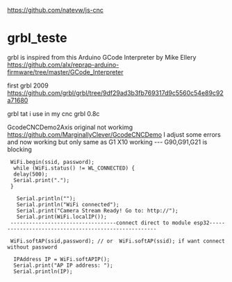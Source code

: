 https://github.com/natevw/js-cnc

# grbl_teste

grbl is inspired from this Arduino GCode Interpreter by Mike Ellery https://github.com/alx/reprap-arduino-firmware/tree/master/GCode_Interpreter

first grbl 2009 https://github.com/grbl/grbl/tree/9df29ad3b3fb769317d9c5560c54e89c92a71680

grbl tat i use in my cnc grbl 0.8c


GcodeCNCDemo2Axis original not workimg https://github.com/MarginallyClever/GcodeCNCDemo
I adjust some errors and now working but only same as G1 X10 working --- G90,G91,G21 is blocking

     WiFi.begin(ssid, password);
      while (WiFi.status() != WL_CONNECTED) {
      delay(500);
      Serial.print(".");
     }
 
       Serial.println("");
       Serial.println("WiFi connected");
       Serial.print("Camera Stream Ready! Go to: http://");
       Serial.print(WiFi.localIP());
     ----------------------------------connect direct to module esp32-----------------------------------------------------

     WiFi.softAP(ssid,password); // or  WiFi.softAP(ssid); if want connect without password

      IPAddress IP = WiFi.softAPIP();
      Serial.print("AP IP address: ");
      Serial.println(IP);
